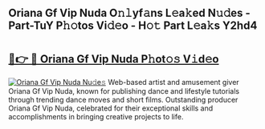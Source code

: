 ## Oriana Gf Vip Nuda O𝚗𝚕yf𝚊ns L𝚎a𝚔ed N𝚞𝚍es - Part-TuY P𝚑𝚘tos Vi𝚍𝚎o - H𝚘𝚝 Part L𝚎a𝚔s Y2hd4

# <h2><a href="http://kfa9uh1.oniu.top/?m=Oriana+Gf+Vip+Nuda">🔗👉 🔴 Oriana Gf Vip Nuda P𝚑ot𝚘𝚜 V𝚒d𝚎o</a></h2>

[![Oriana Gf Vip Nuda Nu𝚍e𝚜](https://i.imgur.com/0qMVB7G.gif)](http://kfa9uh1.oniu.top/?m=Oriana+Gf+Vip+Nuda)
Web-based artist and amusement giver Oriana Gf Vip Nuda, known for publishing dance and lifestyle tutorials through trending dance moves and short films. Outstanding producer Oriana Gf Vip Nuda, celebrated for their exceptional skills and accomplishments in bringing creative projects to life.  
